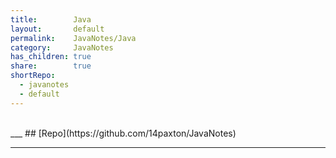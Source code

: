 ```yaml
---  
title:        Java          
layout:       default          
permalink:    JavaNotes/Java          
category:     JavaNotes          
has_children: true          
share:        true          
shortRepo:        
  - javanotes        
  - default          
---  
```

        
<br/>        
___        
## [Repo](https://github.com/14paxton/JavaNotes)        
        
***